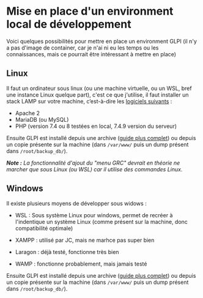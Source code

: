 # Mise en place d'un environment local de développement

Voici quelques possibilités pour mettre en place un environment GLPI (il n'y a 
pas d'image de container, car je n'ai ni eu les temps ou les connaissances, 
mais ce pourrait être intéressant à mettre en place)

## Linux 

Il faut un ordinateur sous linux (ou une machine virtuelle, ou un WSL, bref 
une instance Linux quelque part), c'est ce que j'utilise, il faut installer 
un stack LAMP sur votre machine, c’est-à-dire les [logiciels
suivants](https://glpi-install.readthedocs.io/fr/latest/prerequisites.html) :
* Apache 2
* MariaDB (ou MySQL)
* PHP (version 7.4 ou 8 testées en local, 7.4.9 version du serveur)

Ensuite GLPI est installé depuis une archive ([guide plus
complet](https://glpi-install.readthedocs.io/fr/latest/install/index.html)) 
ou depuis un copie présente sur la machine (dans `/var/www/` puis un dump 
présent dans `/root/backup_db/`).

***Note :*** *La fonctionnalité d'ajout du "menu GRC" devrait en théorie ne 
marcher que sous Linux (ou WSL) car il utilise des commandes Linux.*

## Windows

Il existe plusieurs moyens de développer sous widows : 

* WSL : Sous système Linux pour windows, permet de recréer à l'indentique un 
  système Linux (comme présent sur la machine, donc compatibilité optimale)
  
* XAMPP : utilisé par JC, mais ne marhce pas super bien

* Laragon : déjà testé, fonctionne très bien

* WAMP : fonctionne probablement, mais jamais testé

Ensuite GLPI est installé depuis une archive ([guide plus
complet](https://glpi-install.readthedocs.io/fr/latest/install/index.html))
ou depuis un copie présente sur la machine (dans `/var/www/` puis un dump
présent dans `/root/backup_db/`).
